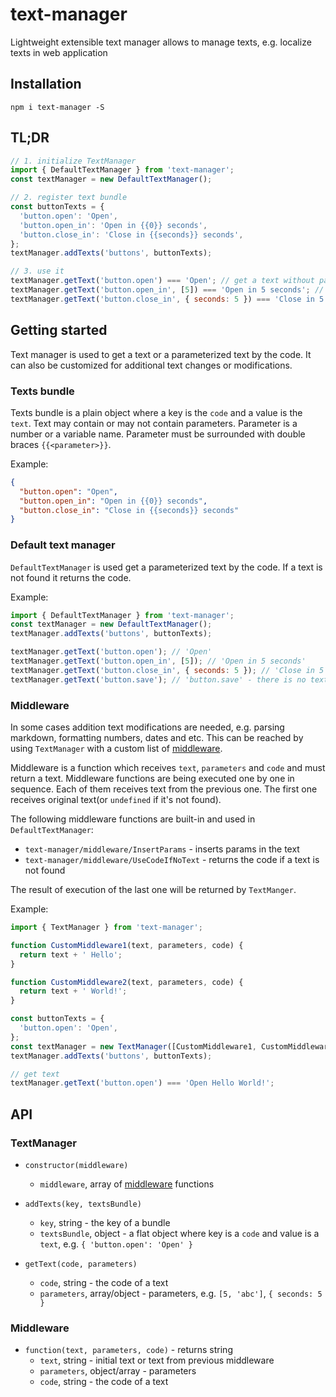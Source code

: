 # text-manager

Lightweight extensible text manager allows to manage texts, e.g. localize texts in web application


## Installation

`npm i text-manager -S`


## TL;DR

```javascript
// 1. initialize TextManager
import { DefaultTextManager } from 'text-manager';
const textManager = new DefaultTextManager();

// 2. register text bundle
const buttonTexts = {
  'button.open': 'Open',
  'button.open_in': 'Open in {{0}} seconds',
  'button.close_in': 'Close in {{seconds}} seconds',
};
textManager.addTexts('buttons', buttonTexts);

// 3. use it
textManager.getText('button.open') === 'Open'; // get a text without parameters
textManager.getText('button.open_in', [5]) === 'Open in 5 seconds'; // get a text with ordered parameters
textManager.getText('button.close_in', { seconds: 5 }) === 'Close in 5 seconds'; // get a text with named parameters
```


## Getting started

Text manager is used to get a text or a parameterized text by the code.
It can also be customized for additional text changes or modifications.

### Texts bundle

Texts bundle is a plain object where a key is the `code` and a value is the `text`.
Text may contain or may not contain parameters.
Parameter is a number or a variable name. Parameter must be surrounded with double braces `{{<parameter>}}`. 

Example:
```json
{
  "button.open": "Open",
  "button.open_in": "Open in {{0}} seconds",
  "button.close_in": "Close in {{seconds}} seconds"
}
```

### Default text manager

`DefaultTextManager` is used get a parameterized text by the code. If a text is not found it returns the code.

Example:
```javascript
import { DefaultTextManager } from 'text-manager';
const textManager = new DefaultTextManager();
textManager.addTexts('buttons', buttonTexts);

textManager.getText('button.open'); // 'Open'
textManager.getText('button.open_in', [5]); // 'Open in 5 seconds'
textManager.getText('button.close_in', { seconds: 5 }); // 'Close in 5 seconds'
textManager.getText('button.save'); // 'button.save' - there is no text for the code
```

### Middleware

In some cases addition text modifications are needed, e.g. parsing markdown, formatting numbers, dates and etc.
This can be reached by using `TextManager` with a custom list of [middleware](#middleware).

Middleware is a function which receives `text`, `parameters` and `code` and must return a text.
Middleware functions are being executed one by one in sequence. Each of them receives text from the previous one.
The first one receives original text(or `undefined` if it's not found).

The following middleware functions are built-in and used in `DefaultTextManager`:
- `text-manager/middleware/InsertParams` - inserts params in the text
- `text-manager/middleware/UseCodeIfNoText` - returns the code if a text is not found

The result of execution of the last one will be returned by `TextManger`.

Example:
```javascript
import { TextManager } from 'text-manager';

function CustomMiddleware1(text, parameters, code) {
  return text + ' Hello';
}

function CustomMiddleware2(text, parameters, code) {
  return text + ' World!';
}

const buttonTexts = {
  'button.open': 'Open',
};
const textManager = new TextManager([CustomMiddleware1, CustomMiddleware2]);
textManager.addTexts('buttons', buttonTexts);

// get text
textManager.getText('button.open') === 'Open Hello World!';
```


## API

### TextManager

- `constructor(middleware)`
  - `middleware`, array of [middleware](#middleware) functions

- `addTexts(key, textsBundle)`
  - `key`, string - the key of a bundle
  - `textsBundle`, object - a flat object where key is a `code` and value is a `text`, e.g. `{ 'button.open': 'Open' }`

- `getText(code, parameters)`
  - `code`, string - the code of a text
  - `parameters`, array/object - parameters, e.g. `[5, 'abc']`, `{ seconds: 5 }`

### Middleware

- `function(text, parameters, code)` - returns string
  - `text`, string - initial text or text from previous middleware
  - `parameters`, object/array - parameters
  - `code`, string - the code of a text
